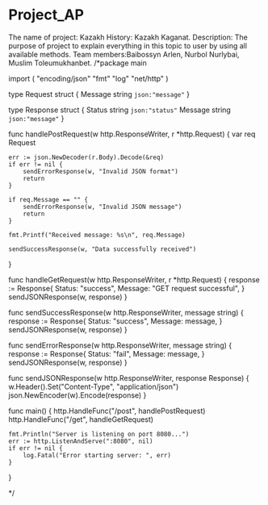 # Project_AP
The name of project: Kazakh History: Kazakh Kaganat.
Description: The purpose of project to explain everything in this topic to user by using all available methods.
Team members:Baibossyn Arlen, Nurbol Nurlybai, Muslim Toleumukhanbet.
/*package main

import (
	"encoding/json"
	"fmt"
	"log"
	"net/http"
)

type Request struct {
	Message string `json:"message"`
}

type Response struct {
	Status  string `json:"status"`
	Message string `json:"message"`
}

func handlePostRequest(w http.ResponseWriter, r *http.Request) {
	var req Request

	err := json.NewDecoder(r.Body).Decode(&req)
	if err != nil {
		sendErrorResponse(w, "Invalid JSON format")
		return
	}

	if req.Message == "" {
		sendErrorResponse(w, "Invalid JSON message")
		return
	}

	fmt.Printf("Received message: %s\n", req.Message)

	sendSuccessResponse(w, "Data successfully received")
}

func handleGetRequest(w http.ResponseWriter, r *http.Request) {
	response := Response{
		Status:  "success",
		Message: "GET request successful",
	}
	sendJSONResponse(w, response)
}

func sendSuccessResponse(w http.ResponseWriter, message string) {
	response := Response{
		Status:  "success",
		Message: message,
	}
	sendJSONResponse(w, response)
}

func sendErrorResponse(w http.ResponseWriter, message string) {
	response := Response{
		Status:  "fail",
		Message: message,
	}
	sendJSONResponse(w, response)
}

func sendJSONResponse(w http.ResponseWriter, response Response) {
	w.Header().Set("Content-Type", "application/json")
	json.NewEncoder(w).Encode(response)
}

func main() {
	http.HandleFunc("/post", handlePostRequest)
	http.HandleFunc("/get", handleGetRequest)

	fmt.Println("Server is listening on port 8080...")
	err := http.ListenAndServe(":8080", nil)
	if err != nil {
		log.Fatal("Error starting server: ", err)
	}
}

*/
